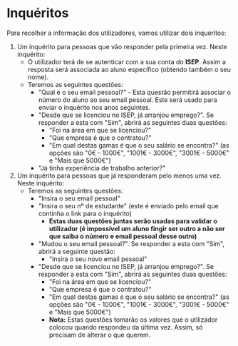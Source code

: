 # Inquéritos

Para recolher a informação dos utilizadores, vamos utilizar dois inquéritos:
1. Um inquérito para pessoas que vão responder pela primeira vez. Neste inquérito:
    * O utilizador terá de se autenticar com a sua conta do **ISEP**. Assim a resposta será associada ao aluno específico (obtendo também o seu nome).
    * Teremos as seguintes questões:
        * "Qual é o seu email pessoal?" - Esta questão permitirá associar o número do aluno ao seu email pessoal. Este será usado para enviar o inquérito nos anos seguintes.
        * "Desde que se licenciou no ISEP, já arranjou emprego?". Se responder a esta com "Sim", abrirá as seguintes duas questões:
            * "Foi na área em que se licenciou?"
            * "Que empresa é que o contratou?"
            * "Em qual destas gamas é que o seu salário se encontra?" (as opções são "0€ - 1000€", "1001€ - 3000€", "3001€ - 5000€" e "Mais que 5000€")
        * "Já tinha experiência de trabalho anterior?"
2. Um inquérito para pessoas que já responderam pelo menos uma vez. Neste inquérito:
    * Teremos as seguintes questões:
        * "Insira o seu email pessoal"
        * "Insira o seu nº de estudante" (este é enviado pelo email que continha o link para o inquérito)
            * **Estas duas questões juntas serão usadas para validar o utilizador (é impossível um aluno fingir ser outro a não ser que saiba o número e email pessoal desse outro)**
        * "Mudou o seu email pessoal?". Se responder a esta com "Sim", abrirá a seguinte questão:
            * "Insira o seu novo email pessoal"
        * "Desde que se licenciou no ISEP, já arranjou emprego?". Se responder a esta com "Sim", abrirá as seguintes duas questões:
            * "Foi na área em que se licenciou?"
            * "Que empresa é que o contratou?"
            * "Em qual destas gamas é que o seu salário se encontra?" (as opções são "0€ - 1000€", "1001€ - 3000€", "3001€ - 5000€" e "Mais que 5000€")
            * **Nota:** Estas questões tomarão os valores que o utilizador colocou quando respondeu da última vez. Assim, só precisam de alterar o que querem.